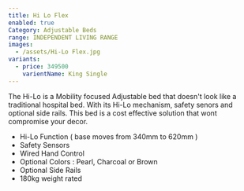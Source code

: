 ```yaml
---
title: Hi Lo Flex
enabled: true
Category: Adjustable Beds
range: INDEPENDENT LIVING RANGE
images:
  - /assets/Hi-Lo Flex.jpg
variants:
  - price: 349500
    varientName: King Single
---
```


The Hi-Lo is a Mobility focused Adjustable bed that doesn't look like a traditional hospital bed. With its Hi-Lo mechanism, safety senors and optional side rails. This bed is a cost effective solution that wont compromise your decor.
* Hi-Lo Function ( base moves from 340mm to 620mm )
* Safety Sensors
* Wired Hand Control
* Optional Colors : Pearl, Charcoal or Brown
* Optional Side Rails
* 180kg weight rated